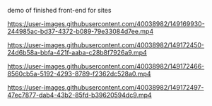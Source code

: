 demo of finished front-end for sites


https://user-images.githubusercontent.com/40038982/149169930-244985ac-bd37-4372-b089-79e33084d7ee.mp4




https://user-images.githubusercontent.com/40038982/149172450-24d6b58a-bbfa-421f-aaba-c28b8f7926a9.mp4



https://user-images.githubusercontent.com/40038982/149172466-8560cb5a-5192-4293-8789-f2362dc528a0.mp4



https://user-images.githubusercontent.com/40038982/149172497-47ec7877-dab4-43b2-85fd-b39620594dc9.mp4

